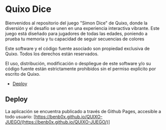 # Quixo Dice
Bienvenidos al repositorio del juego "Simon Dice" de Quixo, donde la diversión y el desafío se unen en una experiencia interactiva vibrante. Este juego está diseñado para jugadores
de todas las edades, poniendo a prueba tu memoria y tu capacidad de seguir secuencias de colores 

Este software y el código fuente asociado son propiedad exclusiva de Quixo. Todos los derechos están reservados.

El uso, distribución, modificación o despliegue de este software y/o su código fuente están estrictamente prohibidos sin el permiso explícito por escrito de Quixo.
* [Deploy](#Deploy)
## Deploy


La aplicación se encuentra publicado a través de Github Pages, accesible a todo usuario: [https://benb0x.github.io/QUIXO-JUEGO/(https://benb0x.github.io/QUIXO-JUEGO/)]

